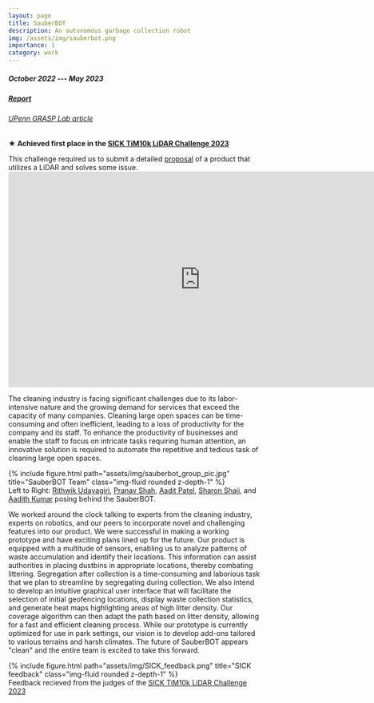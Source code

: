 ```yaml
---
layout: page
title: SauberBOT
description: An autonomous garbage collection robot
img: /assets/img/sauberbot.png
importance: 1
category: work
---
```


##### October 2022 --- May 2023

##### <a href="https://drive.google.com/file/d/1Hxmgf_T4VC9aw6UoFV4gLvduTu-jYDTs/view?usp=sharing">Report</a>

###### <a href="https://www.grasp.upenn.edu/news/robotics-masters-students-take-on-sicks-tim10k-challenge">UPenn GRASP Lab article</a>

<p>
&#x2605;<strong> Achieved first place in the <a href="https://www.sick.com/us/en/tim10k/w/tim10k/">SICK TiM10k LiDAR Challenge 2023</a></strong>
</p>
This challenge required us to submit a detailed <a href="https://drive.google.com/file/d/1Hxp43QTz0KJwqwQGnAboDa4r6M6RePEB/view?usp=sharing">proposal</a> of a product that utilizes a LiDAR and solves some issue.


<iframe width="768" height="432" src="https://www.youtube.com/embed/_JcPts7voj8" title="SICK LiDAR TiM$10K Challenge -  SauberBOT" frameborder="0" allow="accelerometer; autoplay; clipboard-write; encrypted-media; gyroscope; picture-in-picture; web-share" allowfullscreen>
</iframe>

The cleaning industry is facing significant challenges due to its labor-intensive nature and the growing demand for services that exceed the capacity of many companies. Cleaning large open spaces can be time-consuming and often inefficient, leading to a loss of productivity for the company and its staff. To enhance the productivity of businesses and enable the staff to focus on intricate tasks requiring human attention, an innovative solution is required to automate the repetitive and tedious task of cleaning large open spaces.


<div class="row">
    <div class="col-sm mt-3 mt-md-0">
        {% include figure.html path="assets/img/sauberbot_group_pic.jpg" title="SauberBOT Team" class="img-fluid rounded z-depth-1" %}
    </div>
</div>
<div class="caption">
    Left to Right: 
    <a href="https://www.linkedin.com/in/udayagiririthwik/">Rithwik Udayagiri</a>, 
    <a href="https://www.linkedin.com/in/pranav-p-shah/">Pranav Shah</a>, 
    <a href="https://www.linkedin.com/in/aaditp/">Aadit Patel</a>, 
    <a href="https://www.linkedin.com/in/sharonrichushaji/">Sharon Shaji</a>, and 
    <a href="https://www.linkedin.com/in/aadith-kumar/">Aadith Kumar</a> 
    posing behind the SauberBOT.
</div>

We worked around the clock talking to experts from the cleaning industry, experts on robotics, and
our peers to incorporate novel and challenging features into our product. We were successful in
making a working prototype and have exciting plans lined up for the future. Our product is equipped
with a multitude of sensors, enabling us to analyze patterns of waste accumulation and identify
their locations. This information can assist authorities in placing dustbins in appropriate locations,
thereby combating littering. Segregation after collection is a time-consuming and laborious task
that we plan to streamline by segregating during collection. We also intend to develop an intuitive
graphical user interface that will facilitate the selection of initial geofencing locations, display
waste collection statistics, and generate heat maps highlighting areas of high litter density. Our
coverage algorithm can then adapt the path based on litter density, allowing for a fast and efficient
cleaning process. While our prototype is currently optimized for use in park settings, our vision is
to develop add-ons tailored to various terrains and harsh climates. The future of SauberBOT appears
"clean" and the entire team is excited to take this forward.

<div class="row">
    <div class="col-sm mt-3 mt-md-0">
        {% include figure.html path="assets/img/SICK_feedback.png" title="SICK feedback" class="img-fluid rounded z-depth-1" %}
    </div>
</div>
<div class="caption">
    Feedback recieved from the judges of the <a href="https://www.sick.com/us/en/tim10k/w/tim10k/">SICK TiM10k LiDAR Challenge 2023</a>
</div>